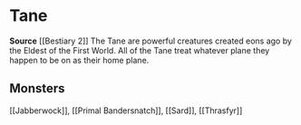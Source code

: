 ﻿---
id: '312'
name: Tane
rarity: Common
source: '[[DATABASE/source/Bestiary 2|Bestiary 2]]'
trait:
- Tane
type: Trait

---
# Tane

**Source** [[Bestiary 2]] 
The Tane are powerful creatures created eons ago by the Eldest of the First World. All of the Tane treat whatever plane they happen to be on as their home plane.

## Monsters

[[Jabberwock]], [[Primal Bandersnatch]], [[Sard]], [[Thrasfyr]]